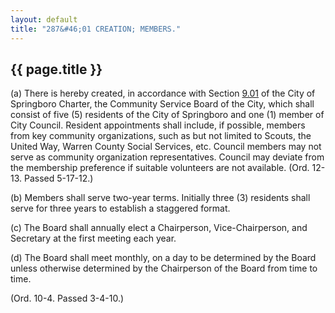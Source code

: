 ```yaml
---
layout: default 
title: "287&#46;01 CREATION; MEMBERS."
---
```


{{ page.title }}
----------------

​(a) There is hereby created, in accordance with Section
[9.01](14437afb.html) of the City of Springboro Charter, the Community
Service Board of the City, which shall consist of five (5) residents of
the City of Springboro and one (1) member of City Council. Resident
appointments shall include, if possible, members from key community
organizations, such as but not limited to Scouts, the United Way, Warren
County Social Services, etc. Council members may not serve as community
organization representatives. Council may deviate from the membership
preference if suitable volunteers are not available. (Ord. 12-13. Passed
5-17-12.)

​(b) Members shall serve two-year terms. Initially three (3) residents
shall serve for three years to establish a staggered format.

​(c) The Board shall annually elect a Chairperson, Vice-Chairperson, and
Secretary at the first meeting each year.

​(d) The Board shall meet monthly, on a day to be determined by the
Board unless otherwise determined by the Chairperson of the Board from
time to time.

(Ord. 10-4. Passed 3-4-10.)
